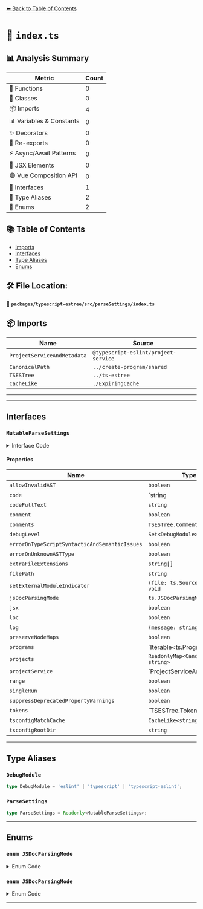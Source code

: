 [⬅️ Back to Table of Contents](../../../../index.md)

# 📄 `index.ts`

## 📊 Analysis Summary

| Metric | Count |
|--------|-------|
| 🔧 Functions | 0 |
| 🧱 Classes | 0 |
| 📦 Imports | 4 |
| 📊 Variables & Constants | 0 |
| ✨ Decorators | 0 |
| 🔄 Re-exports | 0 |
| ⚡ Async/Await Patterns | 0 |
| 💠 JSX Elements | 0 |
| 🟢 Vue Composition API | 0 |
| 📐 Interfaces | 1 |
| 📑 Type Aliases | 2 |
| 🎯 Enums | 2 |

## 📚 Table of Contents

- [Imports](#imports)
- [Interfaces](#interfaces)
- [Type Aliases](#type-aliases)
- [Enums](#enums)

## 🛠️ File Location:
📂 **`packages/typescript-estree/src/parseSettings/index.ts`**

## 📦 Imports

| Name | Source |
|------|--------|
| `ProjectServiceAndMetadata` | `@typescript-eslint/project-service` |
| `CanonicalPath` | `../create-program/shared` |
| `TSESTree` | `../ts-estree` |
| `CacheLike` | `./ExpiringCache` |


---


---

## Interfaces

### `MutableParseSettings`

<details><summary>Interface Code</summary>

```ts
export interface MutableParseSettings {
  /**
   * Prevents the parser from throwing an error if it receives an invalid AST from TypeScript.
   */
  allowInvalidAST: boolean;

  /**
   * Code of the file being parsed, or raw source file containing it.
   */
  code: string | ts.SourceFile;

  /**
   * Full text of the file being parsed.
   */
  codeFullText: string;

  /**
   * Whether the `comment` parse option is enabled.
   */
  comment: boolean;

  /**
   * If the `comment` parse option is enabled, retrieved comments.
   */
  comments: TSESTree.Comment[];

  /**
   * Which debug areas should be logged.
   */
  debugLevel: Set<DebugModule>;

  /**
   * Whether to error if TypeScript reports a semantic or syntactic error diagnostic.
   */
  errorOnTypeScriptSyntacticAndSemanticIssues: boolean;

  /**
   * Whether to error if an unknown AST node type is encountered.
   */
  errorOnUnknownASTType: boolean;

  /**
   * Any non-standard file extensions which will be parsed.
   */
  extraFileExtensions: string[];

  /**
   * Path of the file being parsed.
   */
  filePath: string;

  /**
   * Sets the external module indicator on the source file.
   * Used by Typescript to determine if a sourceFile is an external module.
   *
   * needed to always parsing `mjs`/`mts` files as ESM
   */
  setExternalModuleIndicator?: (file: ts.SourceFile) => void;

  /**
   * JSDoc parsing style to pass through to TypeScript
   */
  jsDocParsingMode: ts.JSDocParsingMode;

  /**
   * Whether parsing of JSX is enabled.
   *
   * @remarks The applicable file extension is still required.
   */
  jsx: boolean;

  /**
   * Whether to add `loc` information to each node.
   */
  loc: boolean;

  /**
   * Log function, if not `console.log`.
   */
  log: (message: string) => void;

  /**
   * Whether two-way AST node maps are preserved during the AST conversion process.
   */
  preserveNodeMaps?: boolean;

  /**
   * One or more instances of TypeScript Program objects to be used for type information.
   */
  programs: Iterable<ts.Program> | null;

  /**
   * Normalized paths to provided project paths.
   */
  projects: ReadonlyMap<CanonicalPath, string>;

  /**
   * TypeScript server to power program creation.
   */
  projectService: ProjectServiceAndMetadata | undefined;

  /**
   * Whether to add the `range` property to AST nodes.
   */
  range: boolean;

  /**
   * Whether this is part of a single run, rather than a long-running process.
   */
  singleRun: boolean;

  /**
   * Whether deprecated AST properties should skip calling console.warn on accesses.
   */
  suppressDeprecatedPropertyWarnings: boolean;

  /**
   * If the `tokens` parse option is enabled, retrieved tokens.
   */
  tokens: TSESTree.Token[] | null;

  /**
   * Caches searches for TSConfigs from project directories.
   */
  tsconfigMatchCache: CacheLike<string, string>;

  /**
   * The absolute path to the root directory for all provided `project`s.
   */
  tsconfigRootDir: string;
}
```
</details>

#### Properties

| Name | Type | Optional | Description |
|------|------|----------|-------------|
| `allowInvalidAST` | `boolean` | ✗ |  |
| `code` | `string | ts.SourceFile` | ✗ |  |
| `codeFullText` | `string` | ✗ |  |
| `comment` | `boolean` | ✗ |  |
| `comments` | `TSESTree.Comment[]` | ✗ |  |
| `debugLevel` | `Set<DebugModule>` | ✗ |  |
| `errorOnTypeScriptSyntacticAndSemanticIssues` | `boolean` | ✗ |  |
| `errorOnUnknownASTType` | `boolean` | ✗ |  |
| `extraFileExtensions` | `string[]` | ✗ |  |
| `filePath` | `string` | ✗ |  |
| `setExternalModuleIndicator` | `(file: ts.SourceFile) => void` | ✓ |  |
| `jsDocParsingMode` | `ts.JSDocParsingMode` | ✗ |  |
| `jsx` | `boolean` | ✗ |  |
| `loc` | `boolean` | ✗ |  |
| `log` | `(message: string) => void` | ✗ |  |
| `preserveNodeMaps` | `boolean` | ✓ |  |
| `programs` | `Iterable<ts.Program> | null` | ✗ |  |
| `projects` | `ReadonlyMap<CanonicalPath, string>` | ✗ |  |
| `projectService` | `ProjectServiceAndMetadata | undefined` | ✗ |  |
| `range` | `boolean` | ✗ |  |
| `singleRun` | `boolean` | ✗ |  |
| `suppressDeprecatedPropertyWarnings` | `boolean` | ✗ |  |
| `tokens` | `TSESTree.Token[] | null` | ✗ |  |
| `tsconfigMatchCache` | `CacheLike<string, string>` | ✗ |  |
| `tsconfigRootDir` | `string` | ✗ |  |


---

## Type Aliases

### `DebugModule`

```ts
type DebugModule = 'eslint' | 'typescript' | 'typescript-eslint';
```

### `ParseSettings`

```ts
type ParseSettings = Readonly<MutableParseSettings>;
```


---

## Enums

### `enum JSDocParsingMode`

<details><summary>Enum Code</summary>

```ts
enum JSDocParsingMode {}
```
</details>

### `enum JSDocParsingMode`

<details><summary>Enum Code</summary>

```ts
enum JSDocParsingMode {}
```
</details>


---